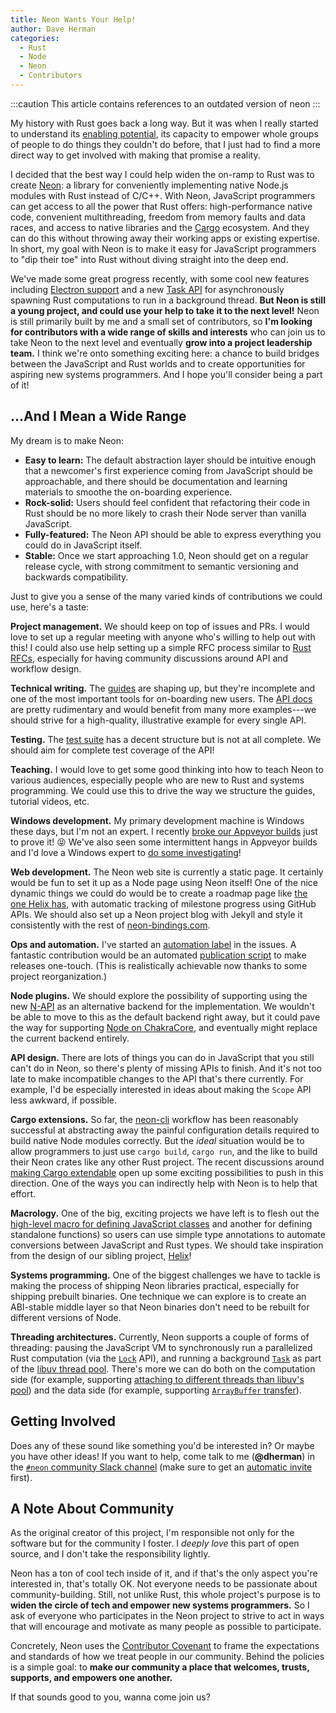 ```yaml
---
title: Neon Wants Your Help!
author: Dave Herman
categories:
  - Rust
  - Node
  - Neon
  - Contributors
---
```


:::caution
This article contains references to an outdated version of neon
:::

My history with Rust goes back a long way. But it was when I really started to understand its [enabling potential](https://www.youtube.com/watch?v=ySW6Yk_DerY), its capacity to empower whole groups of people to do things they couldn't do before, that I just had to find a more direct way to get involved with making that promise a reality.

I decided that the best way I could help widen the on-ramp to Rust was to create [Neon](https://www.neon-bindings.com): a library for conveniently implementing native Node.js modules with Rust instead of C/C++. With Neon, JavaScript programmers can get access to all the power that Rust offers: high-performance native code, convenient multithreading, freedom from memory faults and data races, and access to native libraries and the [Cargo](https://crates.io) ecosystem. And they can do this without throwing away their working apps or existing expertise. In short, my goal with Neon is to make it easy for JavaScript programmers to "dip their toe" into Rust without diving straight into the deep end.

We've made some great progress recently, with some cool new features including [Electron support](https://guides.neon-bindings.com/electron-apps/) and a new [Task API](https://docs.rs/neon/*/task/) for asynchronously spawning Rust computations to run in a background thread. **But Neon is still a young project, and could use your help to take it to the next level!** Neon is still primarily built by me and a small set of contributors, so **I'm looking for contributors with a wide range of skills and interests** who can join us to take Neon to the next level and eventually **grow into a project leadership team.** I think we're onto something exciting here: a chance to build bridges between the JavaScript and Rust worlds and to create opportunities for aspiring new systems programmers. And I hope you'll consider being a part of it!

<!--more-->

## ...And I Mean a Wide Range

My dream is to make Neon:

- **Easy to learn:** The default abstraction layer should be intuitive enough that a newcomer's first experience coming from JavaScript should be approachable, and there should be documentation and learning materials to smoothe the on-boarding experience.
- **Rock-solid:** Users should feel confident that refactoring their code in Rust should be no more likely to crash their Node server than vanilla JavaScript.
- **Fully-featured:** The Neon API should be able to express everything you could do in JavaScript itself.
- **Stable:** Once we start approaching 1.0, Neon should get on a regular release cycle, with strong commitment to semantic versioning and backwards compatibility.

Just to give you a sense of the many varied kinds of contributions we could use, here's a taste:

**Project management.** We should keep on top of issues and PRs. I would love to set up a regular meeting with anyone who's willing to help out with this! I could also use help setting up a simple RFC process similar to [Rust RFCs](https://github.com/rust-lang/rfcs), especially for having community discussions around API and workflow design.

**Technical writing.** The [guides](https://github.com/neon-bindings/guides) are shaping up, but they're incomplete and one of the most important tools for on-boarding new users. The [API docs](https://docs.rs/neon) are pretty rudimentary and would benefit from many more examples---we should strive for a high-quality, illustrative example for every single API.

**Testing.** The [test suite](https://github.com/neon-bindings/neon/tree/master/test) has a decent structure but is not at all complete. We should aim for complete test coverage of the API!

**Teaching.** I would love to get some good thinking into how to teach Neon to various audiences, especially people who are new to Rust and systems programming. We could use this to drive the way we structure the guides, tutorial videos, etc.

**Windows development.** My primary development machine is Windows these days, but I'm not an expert. I recently [broke our Appveyor builds](https://github.com/neon-bindings/neon/issues/248) just to prove it! 😝 We've also seen some intermittent hangs in Appveyor builds and I'd love a Windows expert to [do some investigating](https://github.com/neon-bindings/neon/issues/250)!

**Web development.** The Neon web site is currently a static page. It certainly would be fun to set it up as a Node page using Neon itself! One of the nice dynamic things we could do would be to create a roadmap page like [the one Helix has](http://usehelix.com/roadmap), with automatic tracking of milestone progress using GitHub APIs. We should also set up a Neon project blog with Jekyll and style it consistently with the rest of [neon-bindings.com](https://www.neon-bindings.com).

**Ops and automation.** I've started an [automation label](https://github.com/neon-bindings/neon/issues?q=is%3Aissue+is%3Aopen+label%3Aautomation) in the issues. A fantastic contribution would be an automated [publication script](https://github.com/neon-bindings/neon/issues/42) to make releases one-touch. (This is realistically achievable now thanks to some project reorganization.)

**Node plugins.** We should explore the possibility of supporting using the new [N-API](https://nodejs.org/api/n-api.html) as an alternative backend for the implementation. We wouldn't be able to move to this as the default backend right away, but it could pave the way for supporting [Node on ChakraCore](https://github.com/nodejs/node-chakracore), and eventually might replace the current backend entirely.

**API design.** There are lots of things you can do in JavaScript that you still can't do in Neon, so there's plenty of missing APIs to finish. And it's not too late to make incompatible changes to the API that's there currently. For example, I'd be especially interested in ideas about making the `Scope` API less awkward, if possible.

**Cargo extensions.** So far, the [neon-cli](https://www.npmjs.com/package/neon-cli) workflow has been reasonably successful at abstracting away the painful configuration details required to build native Node modules correctly. But the _ideal_ situation would be to allow programmers to just use `cargo build`, `cargo run`, and the like to build their Neon crates like any other Rust project. The recent discussions around [making Cargo extendable](https://github.com/rust-lang/rfcs/pull/2136) open up some exciting possibilities to push in this direction. One of the ways you can indirectly help with Neon is to help that effort.

**Macrology.** One of the big, exciting projects we have left is to flesh out the [high-level macro for defining JavaScript classes](2016-04-01-native-js-classes-in-neon.md) and another for defining standalone functions) so users can use simple type annotations to automate conversions between JavaScript and Rust types. We should take inspiration from the design of our sibling project, [Helix](http://usehelix.com)!

**Systems programming.** One of the biggest challenges we have to tackle is making the process of shipping Neon libraries practical, especially for shipping prebuilt binaries. One technique we can explore is to create an ABI-stable middle layer so that Neon binaries don't need to be rebuilt for different versions of Node.

**Threading architectures.** Currently, Neon supports a couple of forms of threading: pausing the JavaScript VM to synchronously run a parallelized Rust computation (via the [`Lock`](https://docs.rs/neon/*/neon/context/struct.Lock.html) API), and running a background [`Task`](https://docs.rs/neon/*/neon/task/index.html) as part of the [libuv thread pool](http://docs.libuv.org/en/v1.x/threadpool.html). There's more we can do both on the computation side (for example, supporting [attaching to different threads than libuv's pool](https://github.com/neon-bindings/neon/issues/228)) and the data side (for example, supporting [`ArrayBuffer` transfer](https://v8docs.nodesource.com/node-0.12/d5/d6e/classv8_1_1_array_buffer.html)).

## Getting Involved

Does any of these sound like something you'd be interested in? Or maybe you have other ideas! If you want to help, come talk to me (**@dherman**) in the [`#neon` community Slack channel](https://rust-bindings.slack.com/messages/neon) (make sure to get an [automatic invite](https://rust-bindings-slackin.herokuapp.com/) first).

## A Note About Community

As the original creator of this project, I'm responsible not only for the software but for the community I foster. I _deeply love_ this part of open source, and I don't take the responsibility lightly.

Neon has a ton of cool tech inside of it, and if that's the only aspect you're interested in, that's totally OK. Not everyone needs to be passionate about community-building. Still, not unlike Rust, this whole project's purpose is to **widen the circle of tech and empower new systems programmers.** So I ask of everyone who participates in the Neon project to strive to act in ways that will encourage and motivate as many people as possible to participate.

Concretely, Neon uses the [Contributor Covenant](https://www.contributor-covenant.org/) to frame the expectations and standards of how we treat people in our community. Behind the policies is a simple goal: to **make our community a place that welcomes, trusts, supports, and empowers one another.**

If that sounds good to you, wanna come join us?
